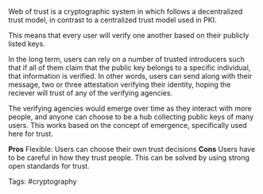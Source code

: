 Web of trust is a cryptographic system in which follows a decentralized trust model, in contrast to a centralized trust model used in PKI. 

This means that every user will verify one another based on their publicly listed keys.

In the long term, users can rely on a number of trusted introducers such that if all of them claim that the public key belongs to a specific individual, that information is verified. In other words, users can send along with their message, two or three attestation verifying their identity, hoping the reciever will trust of any of the verifying agencies.

The verifying agencies would emerge over time as they interact with more people, and anyone can choose to be a hub collecting public keys of many users. This works based on the concept of emergence, specifically used here for trust.

**Pros**
Flexible: Users can choose their own trust decisions
**Cons**
Users have to be careful in how they trust people. This can be solved by using strong open standards for trust.

Tags: #cryptography 